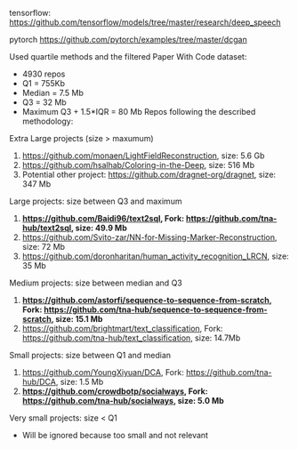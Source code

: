 tensorflow: https://github.com/tensorflow/models/tree/master/research/deep_speech 

pytorch https://github.com/pytorch/examples/tree/master/dcgan

Used quartile methods and the filtered Paper With Code dataset:
  - 4930 repos
  - Q1 = 755Kb
  - Median = 7.5 Mb
  - Q3 = 32 Mb
  - Maximum Q3 + 1.5*IQR = 80 Mb
Repos following the described methodology:

Extra Large projects (size > maxumum)
  1) https://github.com/monaen/LightFieldReconstruction, size: 5.6 Gb
  2) https://github.com/hsalhab/Coloring-in-the-Deep, size: 516 Mb
  3) Potential other project: https://github.com/dragnet-org/dragnet, size: 347 Mb
  
Large projects: size between Q3 and maximum
  1) __https://github.com/Baidi96/text2sql, Fork: https://github.com/tna-hub/text2sql, size: 49.9 Mb__
  2) https://github.com/Svito-zar/NN-for-Missing-Marker-Reconstruction, size: 72 Mb
  3) https://github.com/doronharitan/human_activity_recognition_LRCN, size: 35 Mb
  
Medium projects: size between median and Q3
  1) __https://github.com/astorfi/sequence-to-sequence-from-scratch, Fork: https://github.com/tna-hub/sequence-to-sequence-from-scratch, size: 15.1 Mb__
  2) https://github.com/brightmart/text_classification, Fork: https://github.com/tna-hub/text_classification, size: 14.7Mb
  
Small projects: size between Q1 and median
  1) https://github.com/YoungXiyuan/DCA, Fork: https://github.com/tna-hub/DCA, size: 1.5 Mb
  2) __https://github.com/crowdbotp/socialways, Fork: https://github.com/tna-hub/socialways, size: 5.0 Mb__

Very small projects: size < Q1
  - Will be ignored because too small and not relevant
